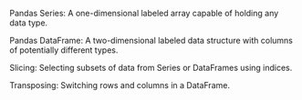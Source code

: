 Pandas Series: A one-dimensional labeled array capable of holding any data type.

Pandas DataFrame: A two-dimensional labeled data structure with columns of potentially different types.

Slicing: Selecting subsets of data from Series or DataFrames using indices.

Transposing: Switching rows and columns in a DataFrame.
